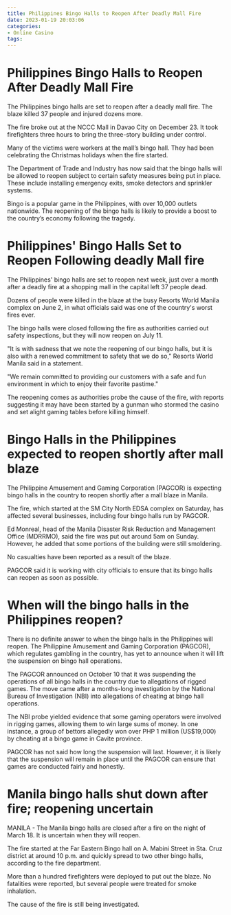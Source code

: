```yaml
---
title: Philippines Bingo Halls to Reopen After Deadly Mall Fire
date: 2023-01-19 20:03:06
categories:
- Online Casino
tags:
---
```



#  Philippines Bingo Halls to Reopen After Deadly Mall Fire

The Philippines bingo halls are set to reopen after a deadly mall fire. The blaze killed 37 people and injured dozens more.

The fire broke out at the NCCC Mall in Davao City on December 23. It took firefighters three hours to bring the three-story building under control.

Many of the victims were workers at the mall’s bingo hall. They had been celebrating the Christmas holidays when the fire started.

The Department of Trade and Industry has now said that the bingo halls will be allowed to reopen subject to certain safety measures being put in place. These include installing emergency exits, smoke detectors and sprinkler systems.

Bingo is a popular game in the Philippines, with over 10,000 outlets nationwide. The reopening of the bingo halls is likely to provide a boost to the country’s economy following the tragedy.

#  Philippines' Bingo Halls Set to Reopen Following deadly Mall fire

The Philippines' bingo halls are set to reopen next week, just over a month after a deadly fire at a shopping mall in the capital left 37 people dead.

Dozens of people were killed in the blaze at the busy Resorts World Manila complex on June 2, in what officials said was one of the country's worst fires ever.

The bingo halls were closed following the fire as authorities carried out safety inspections, but they will now reopen on July 11.

"It is with sadness that we note the reopening of our bingo halls, but it is also with a renewed commitment to safety that we do so," Resorts World Manila said in a statement.

"We remain committed to providing our customers with a safe and fun environment in which to enjoy their favorite pastime."

The reopening comes as authorities probe the cause of the fire, with reports suggesting it may have been started by a gunman who stormed the casino and set alight gaming tables before killing himself.

#  Bingo Halls in the Philippines expected to reopen shortly after mall blaze

The Philippine Amusement and Gaming Corporation (PAGCOR) is expecting bingo halls in the country to reopen shortly after a mall blaze in Manila.

The fire, which started at the SM City North EDSA complex on Saturday, has affected several businesses, including four bingo halls run by PAGCOR.

Ed Monreal, head of the Manila Disaster Risk Reduction and Management Office (MDRRMO), said the fire was put out around 5am on Sunday. However, he added that some portions of the building were still smoldering.

No casualties have been reported as a result of the blaze.

PAGCOR said it is working with city officials to ensure that its bingo halls can reopen as soon as possible.

#  When will the bingo halls in the Philippines reopen?

There is no definite answer to when the bingo halls in the Philippines will reopen. The Philippine Amusement and Gaming Corporation (PAGCOR), which regulates gambling in the country, has yet to announce when it will lift the suspension on bingo hall operations.

The PAGCOR announced on October 10 that it was suspending the operations of all bingo halls in the country due to allegations of rigged games. The move came after a months-long investigation by the National Bureau of Investigation (NBI) into allegations of cheating at bingo hall operations.

The NBI probe yielded evidence that some gaming operators were involved in rigging games, allowing them to win large sums of money. In one instance, a group of bettors allegedly won over PHP 1 million (US$19,000) by cheating at a bingo game in Cavite province.

PAGCOR has not said how long the suspension will last. However, it is likely that the suspension will remain in place until the PAGCOR can ensure that games are conducted fairly and honestly.

#  Manila bingo halls shut down after fire; reopening uncertain

MANILA - The Manila bingo halls are closed after a fire on the night of March 18. It is uncertain when they will reopen.

The fire started at the Far Eastern Bingo hall on A. Mabini Street in Sta. Cruz district at around 10 p.m. and quickly spread to two other bingo halls, according to the fire department.

More than a hundred firefighters were deployed to put out the blaze. No fatalities were reported, but several people were treated for smoke inhalation.

The cause of the fire is still being investigated.